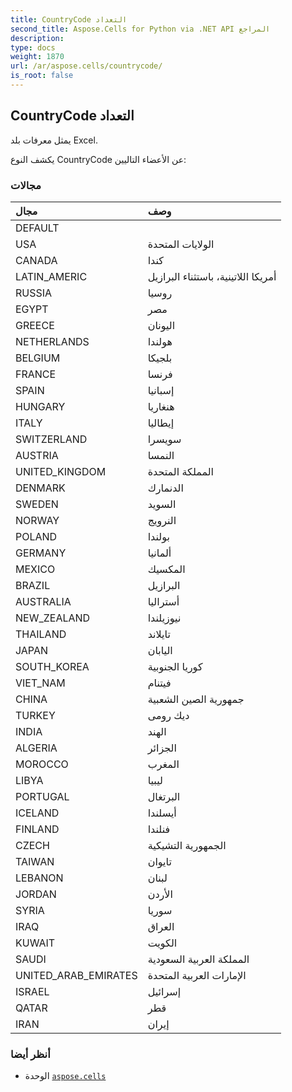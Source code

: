 ```yaml
---
title: CountryCode التعداد
second_title: Aspose.Cells for Python via .NET API المراجع
description:
type: docs
weight: 1870
url: /ar/aspose.cells/countrycode/
is_root: false
---
```

##  CountryCode التعداد
يمثل معرفات بلد Excel.



يكشف النوع CountryCode عن الأعضاء التاليين:

###  مجالات
| مجال| وصف|
| :- | :- |
| DEFAULT |  |
| USA | الولايات المتحدة|
| CANADA | كندا|
| LATIN_AMERIC | أمريكا اللاتينية، باستثناء البرازيل|
| RUSSIA | روسيا|
| EGYPT | مصر|
| GREECE | اليونان|
| NETHERLANDS | هولندا|
| BELGIUM | بلجيكا|
| FRANCE | فرنسا|
| SPAIN | إسبانيا|
| HUNGARY | هنغاريا|
| ITALY | إيطاليا|
| SWITZERLAND | سويسرا|
| AUSTRIA | النمسا|
| UNITED_KINGDOM | المملكة المتحدة|
| DENMARK | الدنمارك|
| SWEDEN |السويد|
| NORWAY | النرويج|
| POLAND | بولندا|
| GERMANY | ألمانيا|
| MEXICO | المكسيك|
| BRAZIL | البرازيل|
| AUSTRALIA | أستراليا|
| NEW_ZEALAND | نيوزيلندا|
| THAILAND | تايلاند|
| JAPAN | اليابان|
| SOUTH_KOREA | كوريا الجنوبية|
| VIET_NAM | فيتنام|
| CHINA | جمهورية الصين الشعبية|
| TURKEY | ديك رومى|
| INDIA | الهند|
| ALGERIA | الجزائر|
| MOROCCO | المغرب|
| LIBYA | ليبيا|
| PORTUGAL | البرتغال|
| ICELAND | أيسلندا|
| FINLAND | فنلندا|
| CZECH | الجمهورية التشيكية|
| TAIWAN | تايوان|
| LEBANON | لبنان|
| JORDAN | الأردن|
| SYRIA | سوريا|
| IRAQ | العراق|
| KUWAIT | الكويت|
| SAUDI | المملكة العربية السعودية|
| UNITED_ARAB_EMIRATES | الإمارات العربية المتحدة|
| ISRAEL | إسرائيل|
| QATAR | قطر|
| IRAN | إيران|



###  أنظر أيضا
* الوحدة [`aspose.cells`](..)
